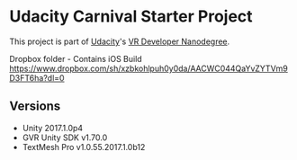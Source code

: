 # Udacity Carnival Starter Project

This project is part of [Udacity](https://www.udacity.com "Udacity - Be in demand")'s [VR Developer Nanodegree](https://www.udacity.com/course/vr-developer-nanodegree--nd017).

Dropbox folder - Contains iOS Build
https://www.dropbox.com/sh/xzbkohlpuh0y0da/AACWC044QaYvZYTVm9D3FT6ha?dl=0

## Versions
- Unity 2017.1.0p4
- GVR Unity SDK v1.70.0
- TextMesh Pro v1.0.55.2017.1.0b12
